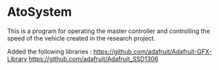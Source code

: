 # AtoSystem
This is a program for operating the master controller and controlling the speed of the vehicle created in the research project.

Added the following libraries :
https://github.com/adafruit/Adafruit-GFX-Library
https://github.com/adafruit/Adafruit_SSD1306
